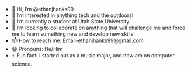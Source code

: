 - 👋 Hi, I’m @ethanjhanks99
- 👀 I’m interested in anything tech and the outdoors!
- 🌱 I’m currently a student at Utah State University.
- 💞️ I’m looking to collaborate on anything that will challenge me and force me to learn something new and develop new skills!
- 📫 How to reach me: Email-ethanjhanks99@gmail.com
- 😄 Pronouns: He/Him
- ⚡ Fun fact: I started out as a music major, and now am on computer science.

<!---
ethanjhanks99/ethanjhanks99 is a ✨ special ✨ repository because its `README.md` (this file) appears on your GitHub profile.
You can click the Preview link to take a look at your changes.
--->
